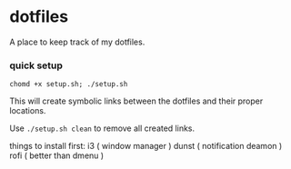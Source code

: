 # dotfiles
A place to keep track of my dotfiles.

### quick setup
```
chomd +x setup.sh; ./setup.sh
```
This will create symbolic links between the dotfiles and their proper locations.

Use `./setup.sh clean` to remove all created links.

things to install first:
i3 ( window manager )
dunst ( notification deamon )
rofi ( better than dmenu )
